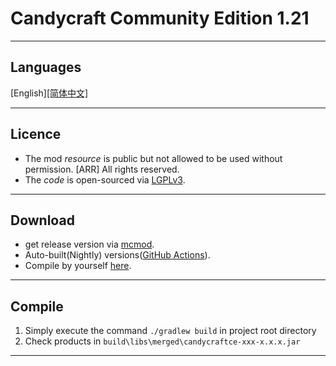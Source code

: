 # Candycraft Community Edition 1.21

<hr>

## Languages

[English][[简体中文]](README_cn.md)

<hr>

## Licence

- The mod *resource* is public but not allowed to be used without permission. [ARR] All rights reserved.
- The *code* is open-sourced via [LGPLv3](LICENSE).

<hr>

## Download

- get release version via [mcmod](https://www.mcmod.cn/download/8526.html).
- Auto-built(Nightly) versions([GitHub Actions](.docs/autobuild.md)).
- Compile by yourself [here](#Compile).

<hr>

## Compile

1. Simply execute the command `./gradlew build` in project root directory
2. Check products in `build\libs\merged\candycraftce-xxx-x.x.x.jar`

<hr>
